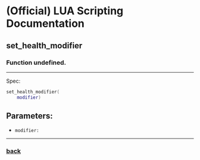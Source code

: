 
# (Official) LUA Scripting Documentation

## set_health_modifier

### Function undefined.
___
Spec:
```lua
set_health_modifier(
	modifier)
```
## Parameters:
- `modifier:` 

___
### [back](../other)
